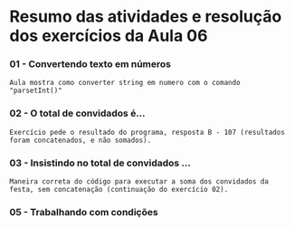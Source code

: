 # Resumo das atividades e resolução dos exercícios da Aula 06 #

### 01 - Convertendo texto em números ###
    Aula mostra como converter string em numero com o comando "parsetInt()"


### 02 - O total de convidados é... ###
    Exercício pede o resultado do programa, resposta B - 107 (resultados foram concatenados, e não somados).


### 03 - Insistindo no total de convidados ... ### 
    Maneira correta do código para executar a soma dos convidados da festa, sem concatenação (continuação do exercício 02).


### 05 - Trabalhando com condições ####